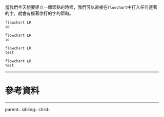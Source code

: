 當我們今天想要建立一個節點的時候，我們可以直接在`flowchart`中打入任何連著的字，就會有框著你打的字的節點。

```Mermaid
flowchart LR
id
```

```mermaid
flowchart LR
id
```

```Mermaid
flowchart LR
test
```

```mermaid
flowchart LR
test
```

- - -
# 參考資料

- - -
parent::
sibling::
child::